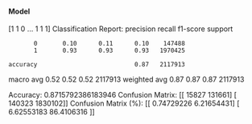 #### Model
[1 1 0 ... 1 1 1]
Classification Report:
              precision    recall  f1-score   support

           0       0.10      0.11      0.10    147488
           1       0.93      0.93      0.93   1970425

    accuracy                           0.87   2117913
   macro avg       0.52      0.52      0.52   2117913
weighted avg       0.87      0.87      0.87   2117913

Accuracy: 0.8715792386183946
Confusion Matrix:
[[  15827  131661]
 [ 140323 1830102]]
Confusion Matrix (%):
[[ 0.74729226  6.21654431]
 [ 6.62553183 86.4106316 ]]
